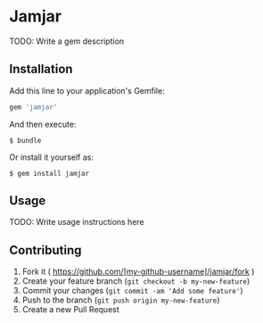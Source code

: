 # Jamjar

TODO: Write a gem description

## Installation

Add this line to your application's Gemfile:

```ruby
gem 'jamjar'
```

And then execute:

    $ bundle

Or install it yourself as:

    $ gem install jamjar

## Usage

TODO: Write usage instructions here

## Contributing

1. Fork it ( https://github.com/[my-github-username]/jamjar/fork )
2. Create your feature branch (`git checkout -b my-new-feature`)
3. Commit your changes (`git commit -am 'Add some feature'`)
4. Push to the branch (`git push origin my-new-feature`)
5. Create a new Pull Request

